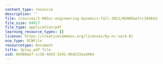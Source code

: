 ```yaml
---
content_type: resource
description: ''
file: /courses/2-003sc-engineering-dynamics-fall-2011/0b980ae7cc384643324166d233aad464_wzEqF_UQkks.pdf
file_size: 84917
file_type: application/pdf
learning_resource_types: []
license: https://creativecommons.org/licenses/by-nc-sa/4.0/
ocw_type: OCWFile
resourcetype: Document
title: 3play pdf file
uid: 0b980ae7-cc38-4643-3241-66d233aad464
---
```

